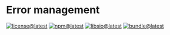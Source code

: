 # Error management

[![license@latest][img:license@latest]][link:license@latest]
[![npm@latest][img:npm@latest]][link:npm@latest]
[![libsio@latest][img:libsio@latest]][link:libsio@latest]
[![bundle@latest][img:bundle@latest]][link:bundle@latest]

<!-- LINKS SECTION -->

[img:license@latest]: https://img.shields.io/npm/l/%40kcws%2Ferror?style=flat-square
[link:license@latest]: ../../LICENSE

[img:npm@latest]: https://img.shields.io/npm/v/@kcws/error/latest?style=flat-square
[link:npm@latest]: https://www.npmjs.com/package/@kcws/error/v/latest

[img:libsio@latest]: https://img.shields.io/librariesio/release/npm/@kcws/error?style=flat-square
[link:libsio@latest]: https://libraries.io/npm/@kcws%2Ferror

[img:bundle@latest]: https://img.shields.io/bundlephobia/min/@kcws/error/latest?style=flat-square&label=size
[link:bundle@latest]: https://bundlephobia.com/result?p=@kcws/error@latest
